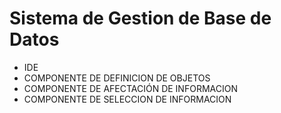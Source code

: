 # Sistema de Gestion de Base de Datos
- IDE
- COMPONENTE DE DEFINICION DE OBJETOS
- COMPONENTE DE AFECTACIÓN DE INFORMACION
- COMPONENTE DE SELECCION DE INFORMACION
 
